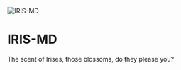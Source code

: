 ![IRIS-MD](https://github.com/user-attachments/assets/2599dbc1-fe46-41ce-8f84-e11a142d6734)
# IRIS-MD
The scent of Irises, those blossoms, do they please you? 
